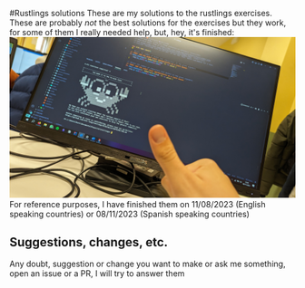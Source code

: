 #Rustlings solutions
These are my solutions to the rustlings exercises.  
These are probably *not* the best solutions for the exercises but they work, 
for some of them I really needed help, but, hey, it's finished: 
![Rustlings exercises finished](./finished.jpg)
For reference purposes, I have finished them on 11/08/2023 (English speaking countries) or 08/11/2023 (Spanish speaking countries)
## Suggestions, changes, etc.
Any doubt, suggestion or change you want to make or ask me something, open an issue or a PR, I will try to answer them
